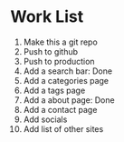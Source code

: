 # Work List

1. Make this a git repo
2. Push to github
3. Push to production
4. Add a search bar: Done
5. Add a categories page
6. Add a tags page
7. Add a about page: Done
8. Add a contact page
9. Add socials
10. Add list of other sites
